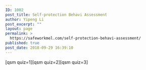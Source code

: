 ```yaml
---
ID: 1002
post_title: Self-protection Behavi Assessment
author: Yipeng Li
post_excerpt: ""
layout: page
permalink: >
  https://safeworkmel.com/self-protection-behavi-assessment/
published: true
post_date: 2018-09-29 16:39:10
---
```

[qsm quiz=1][qsm quiz=2][qsm quiz=3]